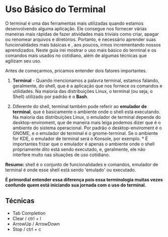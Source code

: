 # Uso Básico do Terminal

O terminal é uma das ferramentas mais utilizadas quando estamos desenvolvendo alguma aplicação. Ele consegue nos fornecer várias maneiras mais rápidas de fazer atividades mais triviais como criar, apagar ou renomear arquivos e diretórios. Portanto, é necessário aprender suas funcionalidades mais básicas e , aos poucos, irmos incrementando nossos aprendizados. Neste guia irei mostrar o uso mais básico do terminal e os comandos mais usados no cotidiano, além de algumas técnicas que agilizam seu uso.

Antes de começarmos, pricamos entender dois fatores importantes.

1. **Terminal** - Quando mencionamos a palavra terminal, estamos falando, geralmente, do shell, que é a aplicação que nos fornece os comandos e utilidades. Na maioria das distribuições Linux, o terminal (ou seja, o Shell) utilizado por padrão é o **Bash**.

2. Diferente do shell, terminal também pode referir ao **emulador de terminal**, que é basicamente o ambiente onde o shell está executando. Na maioria das distribuições Linux, o emulador de terminal depende do desktop-enviroment, que de maneira mais leiga podemos dizer que é o ambiente do sistema operacional. Por padrão o desktop-enviroment é o GNOME, e o emulador de terminal é o gnome-terminal. Se o ambiente for KDE, o emulador de terminal será o Konsole, por exemplo. \* É importantes frizar que o emulador é apenas o ambiente onde o shell própriamente dito está sendo executado, e, geralmente, ele não interfere muito nas situações de uso cotidiano.

**Resumo:** shell é o conjunto de funcionalidades e comandos, emulador de terminal é onde esse shell está sendo 'emulado' ou executado.

**É primordial entender essa diferença pois essa terminologia muitas vezes confunde quem está iniciando sua jornada com o uso do terminal.**

## Técnicas

- Tab Completion
- Clear / ctrl + l
- ArrowUp / ArrowDown
- Stop / ctrl + c
